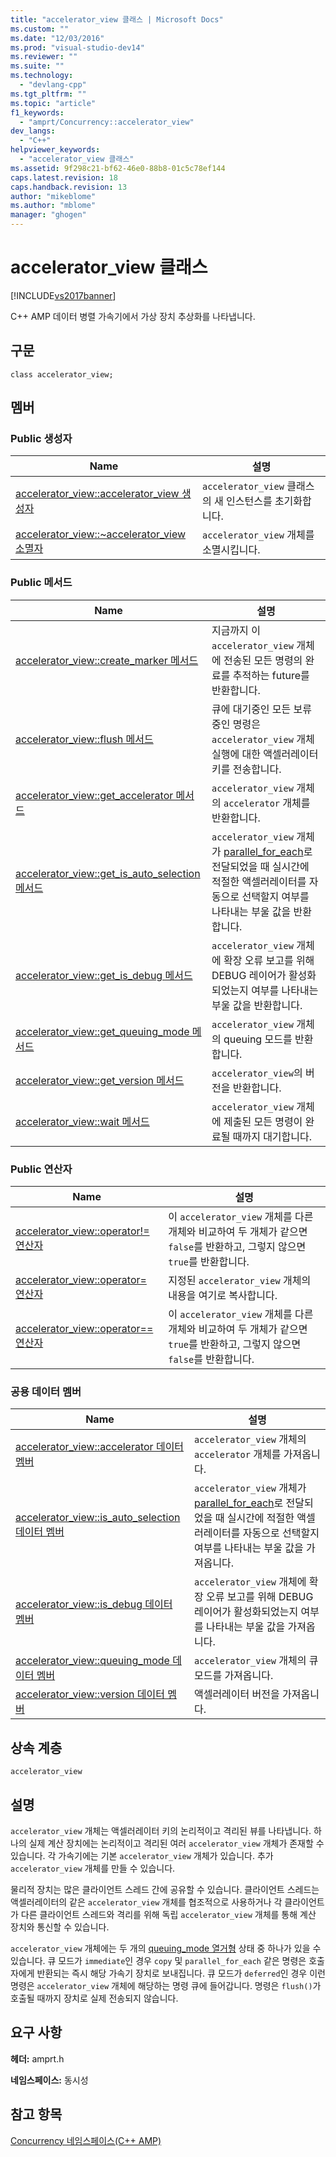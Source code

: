 ```yaml
---
title: "accelerator_view 클래스 | Microsoft Docs"
ms.custom: ""
ms.date: "12/03/2016"
ms.prod: "visual-studio-dev14"
ms.reviewer: ""
ms.suite: ""
ms.technology: 
  - "devlang-cpp"
ms.tgt_pltfrm: ""
ms.topic: "article"
f1_keywords: 
  - "amprt/Concurrency::accelerator_view"
dev_langs: 
  - "C++"
helpviewer_keywords: 
  - "accelerator_view 클래스"
ms.assetid: 9f298c21-bf62-46e0-88b8-01c5c78ef144
caps.latest.revision: 18
caps.handback.revision: 13
author: "mikeblome"
ms.author: "mblome"
manager: "ghogen"
---
```

# accelerator_view 클래스
[!INCLUDE[vs2017banner](../../../assembler/inline/includes/vs2017banner.md)]

C\+\+ AMP 데이터 병렬 가속기에서 가상 장치 추상화를 나타냅니다.  
  
## 구문  
  
```  
class accelerator_view;  
```  
  
## 멤버  
  
### Public 생성자  
  
|Name|설명|  
|----------|--------|  
|[accelerator\_view::accelerator\_view 생성자](../Topic/accelerator_view::accelerator_view%20Constructor.md)|`accelerator_view` 클래스의 새 인스턴스를 초기화합니다.|  
|[accelerator\_view::~accelerator\_view 소멸자](../Topic/accelerator_view::~accelerator_view%20Destructor.md)|`accelerator_view` 개체를 소멸시킵니다.|  
  
### Public 메서드  
  
|Name|설명|  
|----------|--------|  
|[accelerator\_view::create\_marker 메서드](../Topic/accelerator_view::create_marker%20Method.md)|지금까지 이 `accelerator_view` 개체에 전송된 모든 명령의 완료를 추적하는 future를 반환합니다.|  
|[accelerator\_view::flush 메서드](../Topic/accelerator_view::flush%20Method.md)|큐에 대기중인 모든 보류 중인 명령은 `accelerator_view` 개체 실행에 대한 액셀러레이터 키를 전송합니다.|  
|[accelerator\_view::get\_accelerator 메서드](../Topic/accelerator_view::get_accelerator%20Method.md)|`accelerator_view` 개체의 `accelerator` 개체를 반환합니다.|  
|[accelerator\_view::get\_is\_auto\_selection 메서드](../Topic/accelerator_view::get_is_auto_selection%20Method.md)|`accelerator_view` 개체가 [parallel\_for\_each](../Topic/parallel_for_each%20Function%20\(C++%20AMP\).md)로 전달되었을 때 실시간에 적절한 액셀러레이터를 자동으로 선택할지 여부를 나타내는 부울 값을 반환합니다.|  
|[accelerator\_view::get\_is\_debug 메서드](../Topic/accelerator_view::get_is_debug%20Method.md)|`accelerator_view` 개체에 확장 오류 보고를 위해 DEBUG 레이어가 활성화되었는지 여부를 나타내는 부울 값을 반환합니다.|  
|[accelerator\_view::get\_queuing\_mode 메서드](../Topic/accelerator_view::get_queuing_mode%20Method.md)|`accelerator_view` 개체의 queuing 모드를 반환합니다.|  
|[accelerator\_view::get\_version 메서드](../Topic/accelerator_view::get_version%20Method.md)|`accelerator_view`의 버전을 반환합니다.|  
|[accelerator\_view::wait 메서드](../Topic/accelerator_view::wait%20Method.md)|`accelerator_view` 개체에 제출된 모든 명령이 완료될 때까지 대기합니다.|  
  
### Public 연산자  
  
|Name|설명|  
|----------|--------|  
|[accelerator\_view::operator\!\= 연산자](../Topic/accelerator_view::operator!=%20Operator.md)|이 `accelerator_view` 개체를 다른 개체와 비교하여 두 개체가 같으면 `false`를 반환하고, 그렇지 않으면 `true`를 반환합니다.|  
|[accelerator\_view::operator\= 연산자](../Topic/accelerator_view::operator=%20Operator.md)|지정된 `accelerator_view` 개체의 내용을 여기로 복사합니다.|  
|[accelerator\_view::operator\=\= 연산자](../Topic/accelerator_view::operator==%20Operator.md)|이 `accelerator_view` 개체를 다른 개체와 비교하여 두 개체가 같으면 `true`를 반환하고, 그렇지 않으면 `false`를 반환합니다.|  
  
### 공용 데이터 멤버  
  
|Name|설명|  
|----------|--------|  
|[accelerator\_view::accelerator 데이터 멤버](../Topic/accelerator_view::accelerator%20Data%20Member.md)|`accelerator_view` 개체의 `accelerator` 개체를 가져옵니다.|  
|[accelerator\_view::is\_auto\_selection 데이터 멤버](../Topic/accelerator_view::is_auto_selection%20Data%20Member.md)|`accelerator_view` 개체가 [parallel\_for\_each](../Topic/parallel_for_each%20Function%20\(C++%20AMP\).md)로 전달되었을 때 실시간에 적절한 액셀러레이터를 자동으로 선택할지 여부를 나타내는 부울 값을 가져옵니다.|  
|[accelerator\_view::is\_debug 데이터 멤버](../Topic/accelerator_view::is_debug%20Data%20Member.md)|`accelerator_view` 개체에 확장 오류 보고를 위해 DEBUG 레이어가 활성화되었는지 여부를 나타내는 부울 값을 가져옵니다.|  
|[accelerator\_view::queuing\_mode 데이터 멤버](../Topic/accelerator_view::queuing_mode%20Data%20Member.md)|`accelerator_view` 개체의 큐 모드를 가져옵니다.|  
|[accelerator\_view::version 데이터 멤버](../Topic/accelerator_view::version%20Data%20Member.md)|액셀러레이터 버전을 가져옵니다.|  
  
## 상속 계층  
 `accelerator_view`  
  
## 설명  
 `accelerator_view` 개체는 액셀러레이터 키의 논리적이고 격리된 뷰를 나타냅니다.  하나의 실제 계산 장치에는 논리적이고 격리된 여러 `accelerator_view` 개체가 존재할 수 있습니다.  각 가속기에는 기본 `accelerator_view` 개체가 있습니다.  추가 `accelerator_view` 개체를 만들 수 있습니다.  
  
 물리적 장치는 많은 클라이언트 스레드 간에 공유할 수 있습니다.  클라이언트 스레드는 액셀러레이터의 같은 `accelerator_view` 개체를 협조적으로 사용하거나 각 클라이언트가 다른 클라이언트 스레드와 격리를 위해 독립 `accelerator_view` 개체를 통해 계산 장치와 통신할 수 있습니다.  
  
 `accelerator_view` 개체에는 두 개의 [queuing\_mode 열거형](../../../parallel/amp/reference/queuing-mode-enumeration.md) 상태 중 하나가 있을 수 있습니다.  큐 모드가 `immediate`인 경우 `copy` 및 `parallel_for_each` 같은 명령은 호출자에게 반환되는 즉시 해당 가속기 장치로 보내집니다.  큐 모드가 `deferred`인 경우 이런 명령은 `accelerator_view` 개체에 해당하는 명령 큐에 들어갑니다.  명령은 `flush()`가 호출될 때까지 장치로 실제 전송되지 않습니다.  
  
## 요구 사항  
 **헤더:** amprt.h  
  
 **네임스페이스:** 동시성  
  
## 참고 항목  
 [Concurrency 네임스페이스\(C\+\+ AMP\)](../../../parallel/amp/reference/concurrency-namespace-cpp-amp.md)